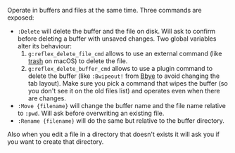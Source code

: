 Operate in buffers and files at the same time. Three commands are
exposed:

* `:Delete` will delete the buffer and the file on disk. Will ask
	to confirm before deleting a buffer with unsaved changes. Two
	global variables alter its behaviour:
	1. `g:reflex_delete_file_cmd` allows to use an external command
		 (like [trash][trash] on macOS) to delete the file.
	2. `g:reflex_delete_buffer_cmd` allows to use a plugin command
		 to delete the buffer (like `:Bwipeout!` from [Bbye][bbye] to
		 avoid changing the tab layout). Make sure you pick a command
		 that wipes the buffer (so you don't see it on the old files
		 list) and operates even when there are changes.
* `:Move {filename}` will change the buffer name and the file name
	relative to `:pwd`. Will ask before overwriting an existing
	file.
* `:Rename {filename}` will do the same but relative to the buffer
	directory.

Also when you edit a file in a directory that doesn't exists it
will ask you if you want to create that directory.

[bbye]: https://github.com/moll/vim-bbye
[trash]: http://hasseg.org/trash/

